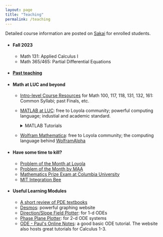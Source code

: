 ```yaml
---
layout: page
title: "Teaching"
permalink: /teaching
---
```


<!--- My teaching philosophy... -->

Detailed course information are posted on [Sakai](https://sakai.luc.edu/) for enrolled students.

+ #### Fall 2023
  - Math 131: Applied Calculus I
  - Math 365/465: Partial Differential Equations

+ #### [Past teaching](/past_teaching.md)

+ #### Math at LUC and beyond
  - [Intro-level Course Resources](https://www.luc.edu/math/course-resources.shtml) for Math 100, 117, 118, 131, 132, 161: Common Syllabi; past Finals, etc.
  - [MATLAB at LUC](https://www.luc.edu/its/services/loyolasoftware/matlab/): free to Loyola community; powerful computing language; industial and academic standard.

    <details>
    <summary> MATLAB Tutorials </summary>
    <ul>
      <li>First item</li>
      <li>Second item</li>
      <li>Third item</li>
      <li>Fourth item</li>
    </ul>
    </details>

  - [Wolfram Mathematica](https://www.luc.edu/math/courseresources/wolframmathematica/): free to Loyola community; the computing language behind [WolframAlpha](https://www.wolframalpha.com/)

+ #### Have some time to kill?
  - [Problem of the Month at Loyola](https://www.luc.edu/math/problemofthemonth/)
  - [Problem of the Month by MAA](http://sections.maa.org/metrony/problemofthemonth.html)
  - [Mathematics Prize Exam at Columbia University](https://www.math.columbia.edu/~desilva/prize.html)
  - [MIT Integration Bee](https://math.mit.edu/~yyao1/integrationbee.html)


+ #### Useful Learning Modules
  - [A short review of PDE textbooks](https://www.math.hmc.edu/~ajb/PCMI/PDE_texts.html)
  - [Desmos](https://www.desmos.com/): powerful graphing website
  - [Direction/Slope Field Plotter](https://aeb019.hosted.uark.edu/dfield.html): for 1-d ODEs
  - [Phase Plane Plotter](https://aeb019.hosted.uark.edu/dfield.html): for 2-d ODE systems
  - [ODE - Paul's Online Notes](https://tutorial.math.lamar.edu/Classes/DE/DE.aspx): a good basic ODE tutorial. The website also hosts great tutorials for Calculus 1-3.
